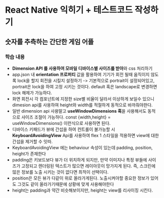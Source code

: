 # React Native 익히기 + 테스트코드 작성하기

## 숫자를 추측하는 간단한 게임 어플

### 학습 내용
- **Dimension API 를 사용하여 모바일 디바이스별 사이즈를 받아**와 css 처리하기
- app.json 내 **orientation 프로퍼티** 값을 활용하여 기기가 회전 될때 움직이지 않도록 lock을 할지 회전을 시킬지 설정하기 -> 기본적으로 portrait이 설정되어있고, portrait은 lock을 하여 고정 시키는 것이다. default 혹은 landscape로 변경하면 lock 해제가 가능하다.
- 화면 회전시 각 컴포넌트에 지정한 size별 비율이 달라서 이상하게 보일수 있으니 dimesion api를 사용하여 height와 width를 적절하게 동적으로 바까줘야한다.
- 일반 dimension api 사용말고 **useWindowDimensions 훅**을 사용해서도 동적으로 사이즈 조절이 가능하다. const {width,height} = useWindowDimensions() 이런식으로 사용하면 된다.  
- 디바이스 키패드가 뷰에 간섭을 하여 컨트롤이 불가능할 시 **KeyboardAvoidingView**  Api를 사용하여 flex 1 스타일을 적용하면 view에 대한 간섭을 제거할 수 잇따.
- KeyboardAvoidingView 에는 behaviour 속성이 있는데 padding, position, height가 존재한다
- padding은 키보드보다 뷰가 더 위치하게 되지만, 만약 이미지나 특정 뷰들에 사이즈가 고정되고 렌더링된 텍스트가 많으면 레이아웃이 망가지게 된다. 즉, 스크린에 많은 정보를 노출 시키는 것이 없다면 최적이 선택이다.
- position은 모든 뷰가 다같이 위로 올라가게된다. 노출시켜야할 중요한 정보가 있어도 그것도 같이 올라가기때문에 상황에 맞게 사용해야한다
- height는 padding과 약간 비슷해보이지만, height는 view를 리사이징 시킨다.
